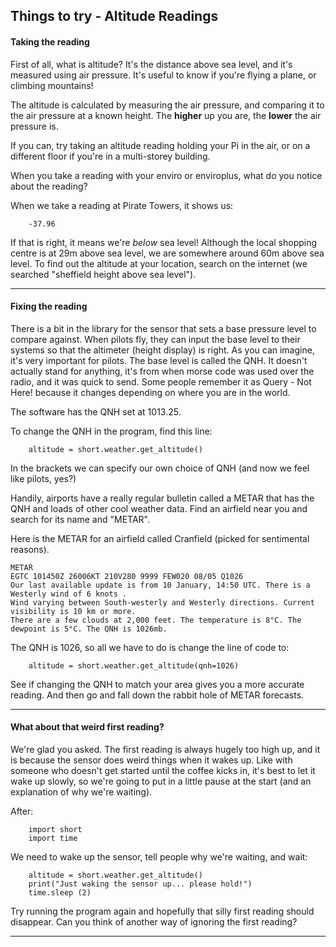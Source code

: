 ## Things to try - Altitude Readings

#### Taking the reading
First of all, what is altitude? It's the distance above sea level, and it's measured using air pressure. It's useful to know if you're flying a plane, or climbing mountains!

The altitude is calculated by measuring the air pressure, and comparing it to the air pressure at a known height. The **higher** up you are, the **lower** the air pressure is.

If you can, try taking an altitude reading holding your Pi in the air, or on a different floor if you're in a multi-storey building.

When you take a reading with your enviro or enviroplus, what do you notice about the reading?

When we take a reading at Pirate Towers, it shows us:

        -37.96

If that is right, it means we're *below* sea level! Although the local shopping centre is at 29m above sea level, we are somewhere around 60m above sea level. To find out the altitude at your location, search on the internet (we searched "sheffield height above sea level").

----
#### Fixing the reading

There is a bit in the library for the sensor that sets a base pressure level to compare against. When pilots fly, they can input the base level to their systems so that the altimeter (height display) is right. 
As you can imagine, it's very important for pilots. The base level is called the QNH. It doesn't actually stand for anything, it's from when morse code was used over the radio, and it was quick to send.
Some people remember it as Query - Not Here! because it changes depending on where you are in the world.

The software has the QNH set at 1013.25.

To change the QNH in the program, find this line:

        altitude = short.weather.get_altitude()
        
In the brackets we can specify our own choice of QNH (and now we feel like pilots, yes?)

Handily, airports have a really regular bulletin called a METAR that has the QNH and loads of other cool weather data. Find an airfield near you and search for its name and "METAR".

Here is the METAR for an airfield called Cranfield (picked for sentimental reasons).

```
METAR
EGTC 101450Z 26006KT 210V280 9999 FEW020 08/05 Q1026
Our last available update is from 10 January, 14:50 UTC. There is a Westerly wind of 6 knots .
Wind varying between South-westerly and Westerly directions. Current visibility is 10 km or more.
There are a few clouds at 2,000 feet. The temperature is 8°C. The dewpoint is 5°C. The QNH is 1026mb.
```
The QNH is 1026, so all we have to do is change the line of code to:

        altitude = short.weather.get_altitude(qnh=1026)
        

See if changing the QNH to match your area gives you a more accurate reading. And then go and fall down the rabbit hole of METAR forecasts.

----
#### What about that weird first reading?

We're glad you asked. The first reading is always hugely too high up, and it is because the sensor does weird things when it wakes up. Like with someone who doesn't get started until the coffee kicks in, it's best to let it wake up slowly, so we're going to put in a little pause at the start (and an explanation of why we're waiting).

After:

        import short
        import time
        
We need to wake up the sensor, tell people why we're waiting, and wait:

        altitude = short.weather.get_altitude()
        print("Just waking the sensor up... please hold!")
        time.sleep (2)
        
Try running the program again and hopefully that silly first reading should disappear. Can you think of another way of ignoring the first reading?

----


